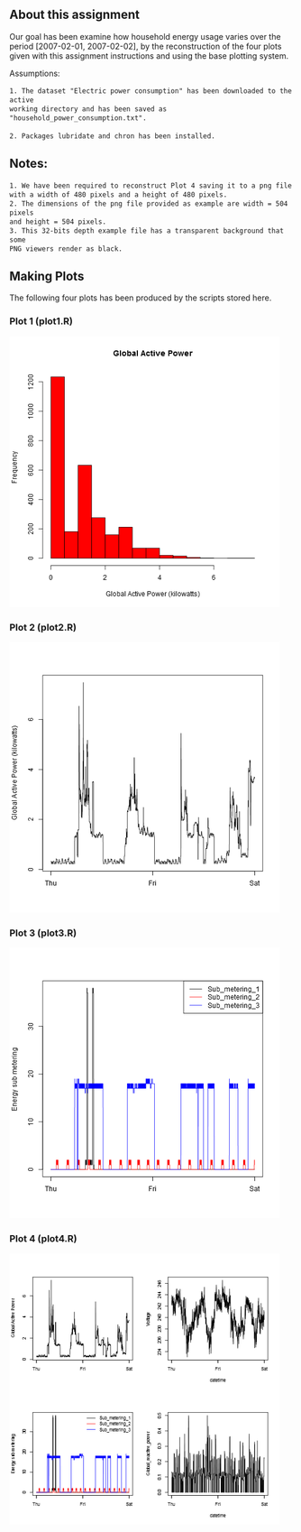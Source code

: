 ## About this assignment

 Our goal has been examine how household energy usage varies over the period [2007-02-01, 2007-02-02], 
 by the reconstruction of the four plots given with this assignment instructions and using the base plotting system.
 
 Assumptions: 
 
    1. The dataset "Electric power consumption" has been downloaded to the active 
    working directory and has been saved as "household_power_consumption.txt".
    
    2. Packages lubridate and chron has been installed.

## Notes:
    1. We have been required to reconstruct Plot 4 saving it to a png file 
    with a width of 480 pixels and a height of 480 pixels.
    2. The dimensions of the png file provided as example are width = 504 pixels 
    and height = 504 pixels.
    3. This 32-bits depth example file has a transparent background that some
    PNG viewers render as black.


## Making Plots
   The following four plots has been produced by the scripts stored here.
   
### Plot 1 (plot1.R)


![plot of chunk unnamed-chunk-2](plot1.png) 


### Plot 2 (plot2.R)

![plot of chunk unnamed-chunk-3](plot2.png) 


### Plot 3 (plot3.R)

![plot of chunk unnamed-chunk-4](plot3.png) 


### Plot 4 (plot4.R)

![plot of chunk unnamed-chunk-5](plot4.png) 

